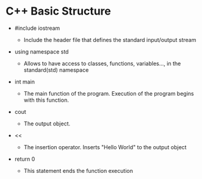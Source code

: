 # C++ Basic Structure

- #include iostream
    - Include the header file that defines the standard input/output stream

- using namespace std
    - Allows to have access to classes, functions, variables..., in the standard(std) namespace

- int main
    - The main function of the program. Execution of the program begins with this function.

- cout
    - The output object.


- <<
    - The insertion operator. Inserts "Hello World" to the output object


- return 0
    - This statement ends the function execution